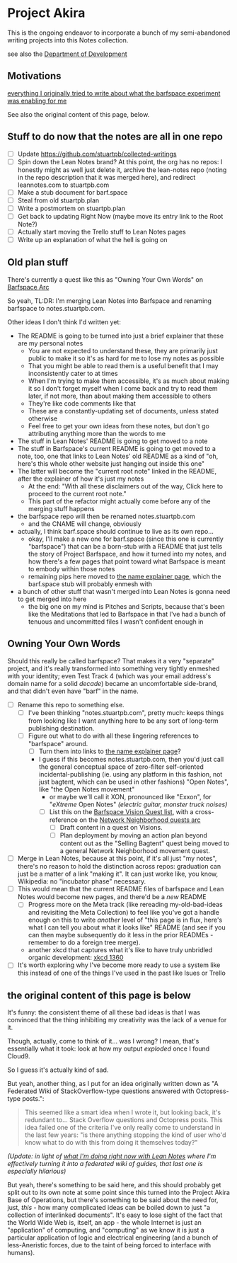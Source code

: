 # Project Akira

This is the ongoing endeavor to incorporate a bunch of my semi-abandoned writing projects into this Notes collection.

see also the [Department of Development][DoD]

[DoD]: eb1e81f8-5939-4f85-9930-418044018a75.md

## Motivations

[everything I originally tried to write about what the barfspace experiment was enabling for me][bsmc]

[bsmc]: 8c5a1d30-97d9-4395-85be-b6c8ba57b239.md

See also the original content of this page, below.

## Stuff to do now that the notes are all in one repo

- [ ] Update https://github.com/stuartpb/collected-writings
- [ ] Spin down the Lean Notes brand? At this point, the org has no repos: I honestly might as well just delete it, archive the lean-notes repo (noting in the repo description that it was merged here), and redirect leannotes.com to stuartpb.com
- [ ] Make a stub document for barf.space
- [ ] Steal from old stuartpb.plan
- [ ] Write a postmortem on stuartpb.plan
- [ ] Get back to updating Right Now (maybe move its entry link to the Root Note?)
- [ ] Actually start moving the Trello stuff to Lean Notes pages
- [ ] Write up an explanation of what the hell is going on

## Old plan stuff

There's currently a quest like this as "Owning Your Own Words" on [Barfspace Arc][]

[Barfspace Arc]: 5d6dccaf-195b-4010-a378-eb7a9626ec79.md

So yeah, TL:DR: I'm merging Lean Notes into Barfspace and renaming barfspace to notes.stuartpb.com.

Other ideas I don't think I'd written yet:

- The README is going to be turned into just a brief explainer that these are my personal notes
  - You are not expected to understand these, they are primarily just public to make it so it's as hard for me to lose my notes as possible
  - That you might be able to read them is a useful benefit that I may inconsistently cater to at times
  - When I'm trying to make them accessible, it's as much about making it so I don't forget myself when I come back and try to read them later, if not more, than about making them accessible to others
  - They're like code comments like that
  - These are a constantly-updating set of documents, unless stated otherwise
  - Feel free to get your own ideas from these notes, but don't go attributing anything more than the words to me
- The stuff in Lean Notes' README is going to get moved to a note
- The stuff in Barfspace's current README is going to get moved to a note, too, one that links to Lean Notes' old README as a kind of "oh, here's this whole other website just hanging out inside this one"
- The latter will become the "current root note" linked in the README, after the explainer of how it's just my notes
  - At the end: "With all these disclaimers out of the way, Click here to proceed to the current root note."
  - This part of the refactor might actually come before any of the merging stuff happens
- the barfspace repo will then be renamed notes.stuartpb.com
  - and the CNAME will change, obviously
- actually, I think barf.space should continue to live as its own repo...
  - okay, I'll make a new one for barf.space (since this one is currently "barfspace") that can be a born-stub with a README that just tells the story of Project Barfspace, and how it turned into my notes, and how there's a few pages that point toward what Barfspace is meant to embody within those notes
  - remaining pips here moved to [the name explainer page][], which the barf.space stub will probably enmesh with
- a bunch of other stuff that wasn't merged into Lean Notes is gonna need to get merged into here
  - the big one on my mind is Pitches and Scripts, because that's been like the Meditations that led to Barfspace in that I've had a bunch of tenuous and uncommitted files I wasn't confident enough in

## Owning Your Own Words

Should this really be called barfspace? That makes it a very "separate" project, and it's really transformed into something very tightly enmeshed with your identity; even Test Track 4 (which was your email address's domain name for a solid *decade*) became an uncomfortable side-brand, and that didn't even have "barf" in the name.

- [ ] Rename this repo to something else.
  - [ ] I've been thinking "notes.stuartpb.com", pretty much: keeps things from looking like I want anything here to be any sort of long-term publishing destination.
  - [ ] Figure out what to do with all these lingering references to "barfspace" around.
    - [ ] Turn them into links to [the name explainer page][]?
    - I guess if this becomes notes.stuartpb.com, then you'd just call the general conceptual space of zero-filter self-oriented incidental-publishing (ie. using any platform in this fashion, not just bagtent, which can be used in other fashions) "Open Notes", like "the Open Notes movement"
      - or maybe we'll call it XON, pronounced like "Exxon", for "*eXtreme* Open Notes" *(electric guitar, monster truck noises)*
      - [ ] List this on the [Barfspace Vision Quest list][BVQL], with a cross-reference on the [Network Neighborhood quests arc][NetNQ]
        - [ ] Draft content in a quest on Visions.
        - [ ] Plan deployment by moving an action plan beyond content out as the "Selling Bagtent" quest being moved to a general Network Neighborhood movement quest.
- [ ] Merge in Lean Notes, because at this point, if it's all just "my notes", there's no reason to hold the distinction across repos: graduation can just be a matter of a link "making it". It can just worke like, you know, Wikipedia: no "incubator phase" necessary.
- [ ] This would mean that the current README files of barfspace and Lean Notes would become new pages, and there'd be a *new* README
  - [ ] Progress more on the Meta track (like rereading my-old-bad-ideas and revisiting the Meta Collection) to feel like you've got a handle enough on this to write *another* level of "this page is in flux, here's what I can tell you about what it looks like" README (and see if you can then maybe subsequently do it less in the prior READMEs - remember to do a foreign tree merge).
  - another xkcd that captures what it's like to have truly unbridled organic development: [xkcd 1360][]
- [ ] It's worth exploring why I've become more ready to use a system like this instead of one of the things I've used in the past like Isues or Trello

[the name explainer page]: f5d72b81-ccb9-45d0-8029-be70895f65ca.md
[NetNQ]: 8905d737-8f2a-4de7-a850-c1f2b04cd45e.md
[BVQL]: a8c1b237-886b-4169-88ff-9e52bc1dbcf2.md
[xkcd 1360]: https://xkcd.com/1360/

## the original content of this page is below

It's funny: the consistent theme of all these bad ideas is that I was convinced that the thing inhibiting my creativity was the lack of a venue for it.

Though, actually, come to think of it... was I wrong? I mean, that's essentially what it took: look at how my output *exploded* once I found Cloud9.

So I guess it's actually kind of sad.

But yeah, another thing, as I put for an idea originally written down as "A Federated Wiki of StackOverflow-type questions answered with Octopress-type posts.":

> This seemed like a smart idea when I wrote it, but looking back, it's redundant to... Stack Overflow questions and Octopress posts. This idea failed one of the criteria I've only really come to understand in the last few years: "is there anything stopping the kind of user who'd know what to do with this from doing it themselves today?"

*(Update: in light of [what I'm doing right now with Lean Notes][leannotes#2] where I'm effectively turning it into a federated wiki of guides, that last one is especially hilarious)*

[leannotes#2]: https://github.com/stuartpb/leannotes/issues/2

But yeah, there's something to be said here, and this should probably get split out to its own note at some point since this turned into the Project Akira Base of Operations, but there's something to be said about the need for, just, *this* - how many complicated ideas can be boiled down to just "a collection of interlinked documents". It's easy to lose sight of the fact that the World Wide Web is, itself, an app - the whole Internet is just an "application" of computing, and "computing" as we know it is just a particular application of logic and electrical engineering (and a bunch of less-Aneristic forces, due to the taint of being forced to interface with humans).
